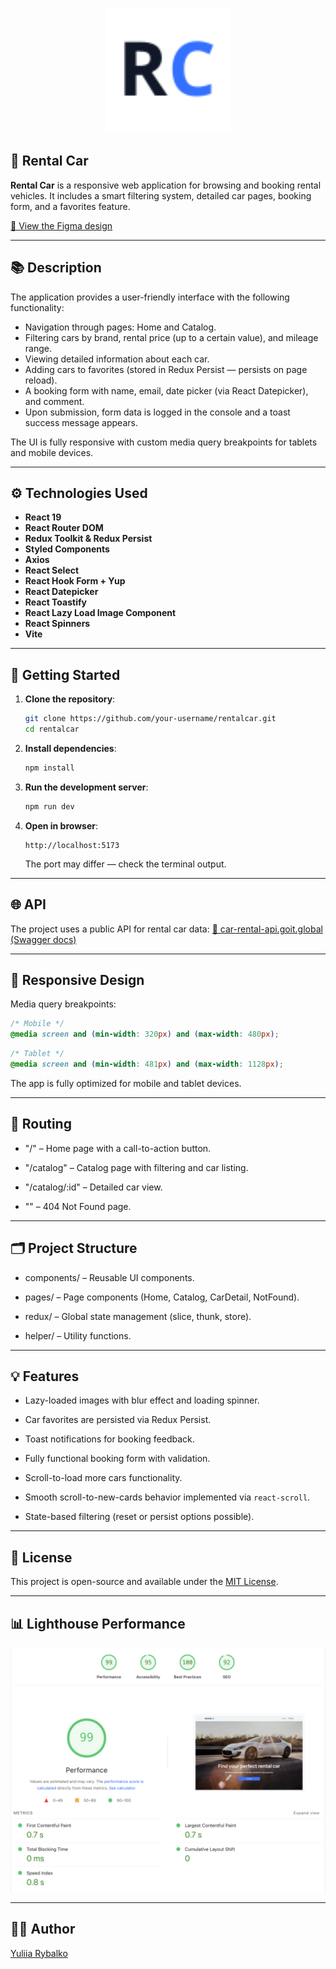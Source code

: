 <p align="center">
<img src="./public/vite.svg" alt="Rental Car Logo" width="200" />
</p>

## 🚗 Rental Car

**Rental Car** is a responsive web application for browsing and booking rental vehicles. It includes a smart filtering system, detailed car pages, booking form, and a favorites feature.

[🎨 View the Figma design](https://www.figma.com/design/A25LdVK3gZOPJaedrkTwWQ/Rental-Car?node-id=1-1196&t=NcwARngPxOMhMNru-0)

---

## 📚 Description

The application provides a user-friendly interface with the following functionality:

- Navigation through pages: Home and Catalog.
- Filtering cars by brand, rental price (up to a certain value), and mileage range.
- Viewing detailed information about each car.
- Adding cars to favorites (stored in Redux Persist — persists on page reload).
- A booking form with name, email, date picker (via React Datepicker), and comment.
- Upon submission, form data is logged in the console and a toast success message appears.

The UI is fully responsive with custom media query breakpoints for tablets and mobile devices.

---

## ⚙️ Technologies Used

- **React 19**
- **React Router DOM**
- **Redux Toolkit & Redux Persist**
- **Styled Components**
- **Axios**
- **React Select**
- **React Hook Form + Yup**
- **React Datepicker**
- **React Toastify**
- **React Lazy Load Image Component**
- **React Spinners**
- **Vite**

---

## 🚀 Getting Started

1. **Clone the repository**:

   ```bash
   git clone https://github.com/your-username/rentalcar.git
   cd rentalcar
   ```

2. **Install dependencies**:
   ```bash
   npm install
   ```
3. **Run the development server**:
   ```bash
   npm run dev
   ```
4. **Open in browser**:
   ```arduino
   http://localhost:5173
   ```
   The port may differ — check the terminal output.

---

## 🌐 API

The project uses a public API for rental car data:
[🔗 car-rental-api.goit.global (Swagger docs)](https://car-rental-api.goit.global/api-docs/)

---

## 📱 Responsive Design

Media query breakpoints:

```css
/* Mobile */
@media screen and (min-width: 320px) and (max-width: 480px);
```

```css
/* Tablet */
@media screen and (min-width: 481px) and (max-width: 1128px);
```

The app is fully optimized for mobile and tablet devices.

---

## 🧭 Routing

- "/" – Home page with a call-to-action button.

- "/catalog" – Catalog page with filtering and car listing.

- "/catalog/:id" – Detailed car view.

- "" – 404 Not Found page.

---

## 🗂 Project Structure

- components/ – Reusable UI components.

- pages/ – Page components (Home, Catalog, CarDetail, NotFound).

- redux/ – Global state management (slice, thunk, store).

- helper/ – Utility functions.

---

## 💡 Features

- Lazy-loaded images with blur effect and loading spinner.

- Car favorites are persisted via Redux Persist.

- Toast notifications for booking feedback.

- Fully functional booking form with validation.

- Scroll-to-load more cars functionality.

- Smooth scroll-to-new-cards behavior implemented via `react-scroll`.

- State-based filtering (reset or persist options possible).

---

## 📄 License

This project is open-source and available under the [MIT License](./LICENSE).

---

## 📊 Lighthouse Performance

![Lighthouse performance score](./public/performance.png)

---

## 👩‍💻 Author

[Yuliia Rybalko](https://www.linkedin.com/in/yuliiarybalko?lipi=urn%3Ali%3Apage%3Ad_flagship3_profile_view_base_contact_details%3BU5Scn79fSB2FHiIefBF6rw%3D%3D)
